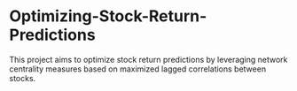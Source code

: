# Optimizing-Stock-Return-Predictions
This project aims to optimize stock return predictions by leveraging network centrality measures based on maximized lagged correlations between stocks.
